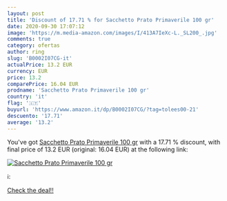 ```yaml
---
layout: post
title: 'Discount of 17.71 % for Sacchetto Prato Primaverile 100 gr'
date: 2020-09-30 17:07:12
image: 'https://m.media-amazon.com/images/I/413A7IeXc-L._SL200_.jpg'
comments: true
category: ofertas
author: ring
slug: 'B0002I07CG-it'
actualPrice: 13.2 EUR
currency: EUR
price: 13.2
comparePrice: 16.04 EUR
prodname: 'Sacchetto Prato Primaverile 100 gr'
country: 'it'
flag: '🇮🇹'
buyurl: 'https://www.amazon.it/dp/B0002I07CG/?tag=tolees00-21'
descuento: '17.71'
average: '13.2'
---
```


You've got [Sacchetto Prato Primaverile 100 gr](https://www.amazon.it/dp/B0002I07CG/?tag=tolees00-21) with a  17.71 % discount, with final price of 13.2 EUR (original: 16.04 EUR) at the following link:

[![Sacchetto Prato Primaverile 100 gr](https://m.media-amazon.com/images/I/413A7IeXc-L._SL200_.jpg)](https://www.amazon.it/dp/B0002I07CG/?tag=tolees00-21)

ℹ️:


[Check the deal!!](https://www.amazon.it/dp/B0002I07CG/?tag=tolees00-21)
